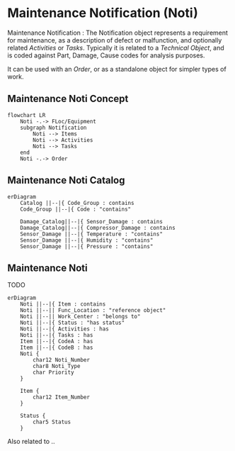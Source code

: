 # Maintenance Notification (Noti) 
Maintenance Notification
: The Notification object represents a requirement for maintenance, as a description of defect or malfunction, and optionally related *Activities* or *Tasks*.  Typically it is related to a *Technical Object*, and is coded against Part, Damage, Cause codes for analysis purposes.

It can be used with an *Order*, or as a standalone object for simpler types of work.


## Maintenance Noti Concept 
<!--Simplified conceptual Model -->
```mermaid
flowchart LR
    Noti -.-> FLoc/Equipment
    subgraph Notification
        Noti --> Items
        Noti --> Activities
        Noti --> Tasks
    end
    Noti -.-> Order
```
## Maintenance Noti Catalog
<!--Data Model -->
```mermaid
erDiagram
    Catalog ||--|{ Code_Group : contains
    Code_Group ||--|{ Code : "contains"

    Damage_Catalog||--|{ Sensor_Damage : contains
    Damage_Catalog||--|{ Compressor_Damage : contains
    Sensor_Damage ||--|{ Temperature : "contains"
    Sensor_Damage ||--|{ Humidity : "contains"
    Sensor_Damage ||--|{ Pressure : "contains"
```  
## Maintenance Noti
<!--Data Model -->
TODO
```mermaid
erDiagram
    Noti ||--|{ Item : contains
    Noti ||--|| Func_Location : "reference object"
    Noti ||--|| Work_Center : "belongs to"
    Noti ||--|{ Status : "has status"
    Noti ||--|{ Activities : has
    Noti ||--|{ Tasks : has 
    Item ||--|{ CodeA : has 
    Item ||--|{ CodeB : has 
    Noti {
        char12 Noti_Number
        char8 Noti_Type
        char Priority
    }
 
    Item {
        char12 Item_Number
    }
    
    Status {
        char5 Status
    }

```  
Also related to ..


